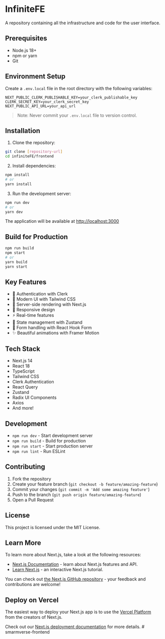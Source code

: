 # InfiniteFE

A repository containing all the infrastructure and code for the user interface.

## Prerequisites

- Node.js 18+
- npm or yarn
- Git

## Environment Setup

Create a `.env.local` file in the root directory with the following variables:

```env
NEXT_PUBLIC_CLERK_PUBLISHABLE_KEY=your_clerk_publishable_key
CLERK_SECRET_KEY=your_clerk_secret_key
NEXT_PUBLIC_API_URL=your_api_url
```

> Note: Never commit your `.env.local` file to version control.

## Installation

1. Clone the repository:

```bash
git clone [repository-url]
cd infiniteFE/frontend
```

2. Install dependencies:

```bash
npm install
# or
yarn install
```

3. Run the development server:

```bash
npm run dev
# or
yarn dev
```

The application will be available at [http://localhost:3000](http://localhost:3000)

## Build for Production

```bash
npm run build
npm start
# or
yarn build
yarn start
```

## Key Features

- 🔐 Authentication with Clerk
- 🎨 Modern UI with Tailwind CSS
- 🚀 Server-side rendering with Next.js
- 📱 Responsive design
- ⚡ Real-time features
- 🔄 State management with Zustand
- 📝 Form handling with React Hook Form
- ✨ Beautiful animations with Framer Motion

## Tech Stack

- Next.js 14
- React 18
- TypeScript
- Tailwind CSS
- Clerk Authentication
- React Query
- Zustand
- Radix UI Components
- Axios
- And more!

## Development

- `npm run dev` - Start development server
- `npm run build` - Build for production
- `npm run start` - Start production server
- `npm run lint` - Run ESLint

## Contributing

1. Fork the repository
2. Create your feature branch (`git checkout -b feature/amazing-feature`)
3. Commit your changes (`git commit -m 'Add some amazing feature'`)
4. Push to the branch (`git push origin feature/amazing-feature`)
5. Open a Pull Request

## License

This project is licensed under the MIT License.

## Learn More

To learn more about Next.js, take a look at the following resources:

- [Next.js Documentation](https://nextjs.org/docs) - learn about Next.js features and API.
- [Learn Next.js](https://nextjs.org/learn) - an interactive Next.js tutorial.

You can check out [the Next.js GitHub repository](https://github.com/vercel/next.js) - your feedback and contributions are welcome!

## Deploy on Vercel

The easiest way to deploy your Next.js app is to use the [Vercel Platform](https://vercel.com/new?utm_medium=default-template&filter=next.js&utm_source=create-next-app&utm_campaign=create-next-app-readme) from the creators of Next.js.

Check out our [Next.js deployment documentation](https://nextjs.org/docs/app/building-your-application/deploying) for more details.
#   s m a r m v e r s e - f r o n t e n d 
 
 
